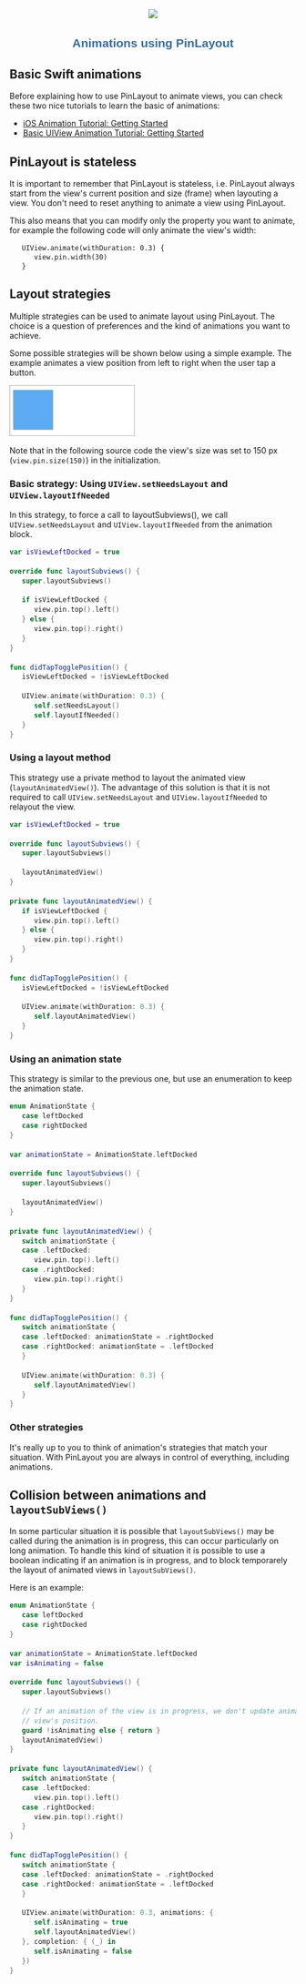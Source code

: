 <p align="center">
	<img src="pinlayout-logo-small.png" width=100/>
</p>

<h1 align="center" style="color: #376C9D; font-family: Arial Black, Gadget, sans-serif; font-size: 1.5em">Animations using PinLayout</h1>

## Basic Swift animations
Before explaining how to use PinLayout to animate views, you can check these two nice tutorials to learn the basic of animations:

* [iOS Animation Tutorial: Getting Started](https://www.raywenderlich.com/363-ios-animation-tutorial-getting-started)
* [Basic UIView Animation Tutorial: Getting Started](https://www.raywenderlich.com/5255-basic-uiview-animation-tutorial-getting-started)


## PinLayout is stateless
It is important to remember that PinLayout is stateless, i.e. PinLayout always start from the view's current position and size (frame) when layouting a view. You don't need to reset anything to animate a view using PinLayout.

This also means that you can modify only the property you want to animate, for example the following code will only animate the view's width:
 
```
   UIView.animate(withDuration: 0.3) { 
      view.pin.width(30)
   }
``` 

## Layout strategies
Multiple strategies can be used to animate layout using PinLayout. The choice is  a question of preferences and the kind of animations you want to achieve.

Some possible strategies will be shown below using a simple example. The example animates a view position from left to right when the user tap a button.

<img src="images/pinlayout_animation_example1.gif" width=220/>

Note that in the following source code the view's size was set to 150 px (`view.pin.size(150)`) in the initialization.


### Basic strategy: Using `UIView.setNeedsLayout` and  `UIView.layoutIfNeeded`
In this strategy, to force a call to layoutSubviews(), we call `UIView.setNeedsLayout` and  `UIView.layoutIfNeeded` from the animation block.

```swift
var isViewLeftDocked = true

override func layoutSubviews() {
   super.layoutSubviews()

   if isViewLeftDocked {
      view.pin.top().left()
   } else {
      view.pin.top().right()
   }
}

func didTapTogglePosition() {
   isViewLeftDocked = !isViewLeftDocked
      
   UIView.animate(withDuration: 0.3) {
      self.setNeedsLayout()
      self.layoutIfNeeded()
   }
}
```

### Using a layout method
This strategy use a private method to layout the animated view (`layoutAnimatedView()`). The advantage of this solution is that it is not required to call `UIView.setNeedsLayout` and  `UIView.layoutIfNeeded` to relayout the view. 

```swift
var isViewLeftDocked = true

override func layoutSubviews() {
   super.layoutSubviews()
   
   layoutAnimatedView()
}

private func layoutAnimatedView() {
   if isViewLeftDocked {
      view.pin.top().left()
   } else {
      view.pin.top().right()
   }
}

func didTapTogglePosition() {
   isViewLeftDocked = !isViewLeftDocked
   
   UIView.animate(withDuration: 0.3) { 
      self.layoutAnimatedView()
   }
}
```

### Using an animation state
This strategy is similar to the previous one, but use an enumeration to keep the animation state.

```swift
enum AnimationState {
   case leftDocked
   case rightDocked
}

var animationState = AnimationState.leftDocked

override func layoutSubviews() {
   super.layoutSubviews()
   
   layoutAnimatedView()
}

private func layoutAnimatedView() {
   switch animationState {
   case .leftDocked:
      view.pin.top().left()
   case .rightDocked:
      view.pin.top().right()
   }
}

func didTapTogglePosition() {
   switch animationState {
   case .leftDocked: animationState = .rightDocked
   case .rightDocked: animationState = .leftDocked
   }
   
   UIView.animate(withDuration: 0.3) {
      self.layoutAnimatedView()
   }
}
```

### Other strategies
It's really up to you to think of animation's strategies that match your situation. With PinLayout you are always in control of everything, including animations.


## Collision between animations and `layoutSubViews()`
In some particular situation it is possible that `layoutSubViews()` may be called during the animation is in progress, this can occur particularly on long animation. To handle this kind of situation it is possible to use a boolean indicating if an animation is in progress, and to block temporarely the layout of animated views in `layoutSubViews()`.

Here is an example: 

```swift
enum AnimationState {
   case leftDocked
   case rightDocked
}

var animationState = AnimationState.leftDocked
var isAnimating = false

override func layoutSubviews() {
   super.layoutSubviews()
   
   // If an animation of the view is in progress, we don't update animated
   // view's position.
   guard !isAnimating else { return }
   layoutAnimatedView()
}

private func layoutAnimatedView() {
   switch animationState {
   case .leftDocked:
      view.pin.top().left()
   case .rightDocked:
      view.pin.top().right()
   }
}

func didTapTogglePosition() {
   switch animationState {
   case .leftDocked: animationState = .rightDocked
   case .rightDocked: animationState = .leftDocked
   }
   
   UIView.animate(withDuration: 0.3, animations: {
      self.isAnimating = true
      self.layoutAnimatedView()
   }, completion: { (_) in
      self.isAnimating = false
   })
}
```

